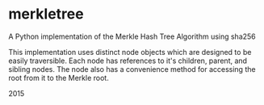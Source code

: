 # merkletree
A Python implementation of the Merkle Hash Tree Algorithm using sha256

This implementation uses distinct node objects which are designed to be easily traversible.  Each node has references to it's children, parent, and sibling nodes.  The node also has a convenience method for accessing the root from it to the Merkle root.

2015